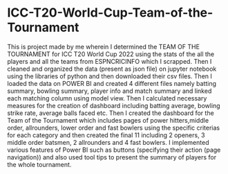 # ICC-T20-World-Cup-Team-of-the-Tournament
This is project made by me wherein I determined the TEAM OF THE TOURNAMENT for ICC T20 World Cup 2022 using the stats of the all the players and all the teams from ESPNCRICINFO which I scrapped.
Then I cleaned and organized the data (present as json file) on jupyter notebook using the libraries of python and then downloaded their csv files.
Then I loaded the data on POWER BI and created 4 different files namely batting summary, bowling summary, player info and match summary and linked each matching column using model view.
Then I calculated necessary measures for the creation of dashboard including batting average, bowling strike rate, average balls faced etc.
Then I created the dashboard for the Team of the Tournament which includes pages of power hitters,middle order, allrounders, lower order and fast bowlers using the specific criterias for each category and then created the final 11 including 2 openers, 3 middle order batsmen, 2 allrounders and 4 fast bowlers.
I implemented various features of Power BI such as buttons (specifying their action (page navigation)) and also used tool tips to present the summary of players for the whole tournament.
